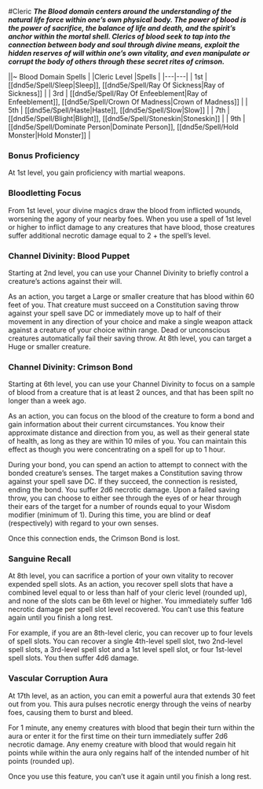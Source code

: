 #Cleric
***The Blood domain centers around the understanding of the natural life force within one’s own physical body. The power of blood is the power of sacrifice, the balance of life and death, and the spirit’s anchor within the mortal shell. Clerics of blood seek to tap into the connection between body and soul through divine means, exploit the hidden reserves of will within one’s own vitality, and even manipulate or corrupt the body of others through these secret rites of crimson.***

||~ Blood Domain Spells |
|Cleric Level |Spells |
|---|---|
| 1st | [[dnd5e/Spell/Sleep\|Sleep]], [[dnd5e/Spell/Ray Of Sickness\|Ray of Sickness]] |
| 3rd | [[dnd5e/Spell/Ray Of Enfeeblement\|Ray of Enfeeblement]], [[dnd5e/Spell/Crown Of Madness\|Crown of Madness]] |
| 5th | [[dnd5e/Spell/Haste\|Haste]], [[dnd5e/Spell/Slow\|Slow]] |
| 7th | [[dnd5e/Spell/Blight\|Blight]], [[dnd5e/Spell/Stoneskin\|Stoneskin]] |
| 9th | [[dnd5e/Spell/Dominate Person\|Dominate Person]], [[dnd5e/Spell/Hold Monster\|Hold Monster]] |

### Bonus Proficiency
At 1st level, you gain proficiency with martial weapons.

### Bloodletting Focus
From 1st level, your divine magics draw the blood from inflicted wounds, worsening the agony of your nearby foes. When you use a spell of 1st level or higher to inflict damage to any creatures that have blood, those creatures suffer additional necrotic damage equal to 2 + the spell’s level.

### Channel Divinity: Blood Puppet
Starting at 2nd level, you can use your Channel Divinity to briefly control a creature’s actions against their will.

As an action, you target a Large or smaller creature that has blood within 60 feet of you. That creature must succeed on a Constitution saving throw against your spell save DC or immediately move up to half of their movement in any direction of your choice and make a single weapon attack against a creature of your choice within range. Dead or unconscious creatures automatically fail their saving throw. At 8th level, you can target a Huge or smaller creature.

### Channel Divinity: Crimson Bond
Starting at 6th level, you can use your Channel Divinity to focus on a sample of blood from a creature that is at least 2 ounces, and that has been spilt no longer than a week ago.

As an action, you can focus on the blood of the creature to form a bond and gain information about their current circumstances. You know their approximate distance and direction from you, as well as their general state of health, as long as they are within 10 miles of you. You can maintain this effect as though you were concentrating on a spell for up to 1 hour.

During your bond, you can spend an action to attempt to connect with the bonded creature’s senses. The target makes a Constitution saving throw against your spell save DC. If they succeed, the connection is resisted, ending the bond. You suffer 2d6 necrotic damage. Upon a failed saving throw, you can choose to either see through the eyes of or hear through their ears of the target for a number of rounds equal to your Wisdom modifier (minimum of 1). During this time, you are blind or deaf (respectively) with regard to your own senses.

Once this connection ends, the Crimson Bond is lost.

### Sanguine Recall
At 8th level, you can sacrifice a portion of your own vitality to recover expended spell slots. As an action, you recover spell slots that have a combined level equal to or less than half of your cleric level (rounded up), and none of the slots can be 6th level or higher. You immediately suffer 1d6 necrotic damage per spell slot level recovered. You can’t use this feature again until you finish a long rest.

For example, if you are an 8th-level cleric, you can recover up to four levels of spell slots. You can recover a single 4th-level spell slot, two 2nd-level spell slots, a 3rd-level spell slot and a 1st level spell slot, or four 1st-level spell slots. You then suffer 4d6 damage.

### Vascular Corruption Aura
At 17th level, as an action, you can emit a powerful aura that extends 30 feet out from you. This aura pulses necrotic energy through the veins of nearby foes, causing them to burst and bleed.

For 1 minute, any enemy creatures with blood that begin their turn within the aura or enter it for the first time on their turn immediately suffer 2d6 necrotic damage. Any enemy creature with blood that would regain hit points while within the aura only regains half of the intended number of hit points (rounded up).

Once you use this feature, you can’t use it again until you finish a long rest.